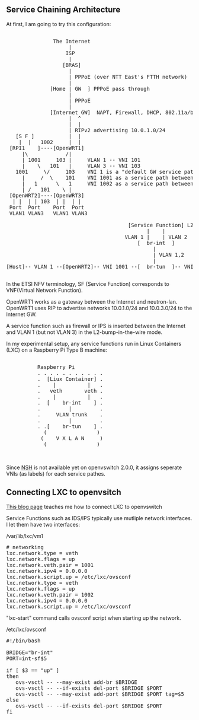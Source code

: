 Service Chaining Architecture
-----------------------------

At first, I am going to try this configuration:

<pre>

               The Internet
                    |
                   ISP
                    |
                  [BRAS]
                    |
                    | PPPoE (over NTT East's FTTH network)
                    |
              [Home | GW  ] PPPoE pass through
                    |
                    | PPPoE
                    |
              [Internet GW]  NAPT, Firewall, DHCP, 802.11a/b/g
                    |  ^
                    |  |
                    | RIPv2 advertising 10.0.1.0/24
   [S F ]           |  |
    |  |   1002     |  |
 [RPI1    ]----[OpenWRT1]
     |\            /|
     | 1001     103 |     VLAN 1 -- VNI 101
     |    \   101   |     VLAN 3 -- VNI 103
   1001     \/     103    VNI 1 is a "default GW service path" among internal routers.
     |     /  \    101    VNI 1001 as a service path between SF and OpenWRT2 and 3.
     |   1      \   1     VNI 1002 as a service path between SF and OpenWRT1.
     | /   101    \ | 
 [OpenWRT2]----[OpenWRT3]
  | |  | | 103  | |  | |
 Port  Port    Port  Port
 VLAN1 VLAN3   VLAN1 VLAN3

                                       [Service Function] L2 bump in the wire
                                             |    |
                                      VLAN 1 |    | VLAN 2
                                          [  br-int  ]
                                               |
                                               | VLAN 1,2
                                               |
[Host]-- VLAN 1 --[OpenWRT2]-- VNI 1001 --[  br-tun  ]-- VNI 1002 --[OpenWRT1]---[Internet GW]

</pre>

In the ETSI NFV terminology, SF (Service Function) corresponds to VNF(Virtual Network Function).

OpenWRT1 works as a gateway between the Internet and neutron-lan. 
OpenWRT1 uses RIP to advertise networks 10.0.1.0/24 and 10.0.3.0/24 to the Internet GW.

A service function such as firewall or IPS is inserted between the Internet and VLAN 1 (but not VLAN 3) in the L2-bump-in-the-wire mode.

In my experimental setup, any service functions run in Linux Containers (LXC) on a Raspberry Pi Type B machine:

<pre>

          Raspberry Pi
          . . . . . . . . . . . 
          .  [Liux Container] .
          .    |          |   .
          .   veth       veth .
          .    |          |   .
          .  [    br-int    ] .
          .         |         .
          .     VLAN trunk    .
          .         |         . 
          . .[    br-tun    ] .
            (                )
           (    V X L A N     )
            (                )
            

</pre>


Since [NSH](www.ietf.org/id/draft-quinn-nsh) is not available yet on openvswitch 2.0.0, it assigns seperate VNIs (as labels) for each service pathes.

Connecting LXC to openvsitch
----------------------------

[This blog page](http://blog.scottlowe.org/2014/01/23/automatically-connecting-lxc-to-open-vswitch/) teaches me how to connect LXC to openvswitch


Service Functions such as IDS/IPS typically use mutliple network interfaces. I let them have two interfaces:

/var/lib/lxc/vm1

<pre>
# networking
lxc.network.type = veth
lxc.network.flags = up
lxc.network.veth.pair = 1001
lxc.network.ipv4 = 0.0.0.0
lxc.network.script.up = /etc/lxc/ovsconf
lxc.network.type = veth
lxc.network.flags = up
lxc.network.veth.pair = 1002
lxc.network.ipv4 = 0.0.0.0
lxc.network.script.up = /etc/lxc/ovsconf
</pre>

"lxc-start" command calls ovsconf script when starting up the network.

/etc/lxc/ovsconf

<pre>
#!/bin/bash

BRIDGE="br-int"
PORT=int-sf$5

if [ $3 == "up" ]
then
   ovs-vsctl -- --may-exist add-br $BRIDGE
   ovs-vsctl -- --if-exists del-port $BRIDGE $PORT
   ovs-vsctl -- --may-exist add-port $BRIDGE $PORT tag=$5
else
   ovs-vsctl -- --if-exists del-port $BRIDGE $PORT
fi
</pre>


